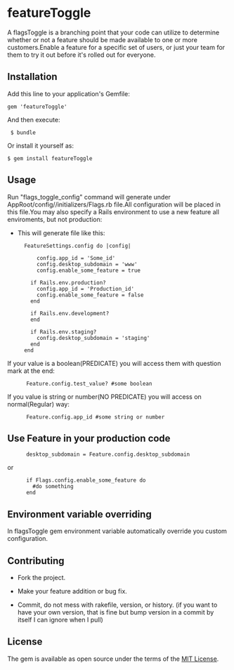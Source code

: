 # featureToggle
A flagsToggle is a branching point that your code can utilize to determine whether or not a feature should be made available to one or more customers.Enable a feature for a specific set of users, or just your team for them to try it out before it's rolled out for everyone.
## Installation

Add this line to your application's Gemfile:


    gem 'featureToggle'


And then execute:

     $ bundle

Or install it yourself as:

    $ gem install featureToggle

## Usage
 Run "flags_toggle_config" command will generate under AppRoot/config//initializers/Flags.rb file.All configuration will be placed in this file.You may also specify a Rails environment to use a new feature all enviroments, but not production:

 * This will generate file like this:

         FeatureSettings.config do |config|

             config.app_id = 'Some_id'
             config.desktop_subdomain = 'www'
             config.enable_some_feature = true

           if Rails.env.production?
             config.app_id = 'Production_id'
             config.enable_some_feature = false
           end

           if Rails.env.development?
           end

           if Rails.env.staging?
             config.desktop_subdomain = 'staging'
           end
         end

If your value is a boolean(PREDICATE) you will access them with question mark at the end:

          Feature.config.test_value? #some boolean

If you value is string or number(NO PREDICATE) you will access on normal(Regular) way:

          Feature.config.app_id #some string or number

## Use Feature in your production code

          desktop_subdomain = Feature.config.desktop_subdomain

or

          if Flags.config.enable_some_feature do
            #do something
          end    

## Environment variable overriding
In flagsToggle gem environment variable automatically override you custom configuration.


## Contributing

* Fork the project.

* Make your feature addition or bug fix.

* Commit, do not mess with rakefile, version, or history. (if you want to have your own version, that is fine but bump version in a commit by itself I can ignore when I pull)

## License

The gem is available as open source under the terms of the [MIT License](http://opensource.org/licenses/MIT).
